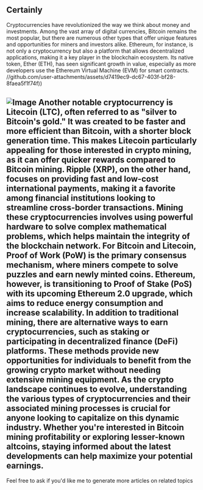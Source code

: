 Certainly
---
Cryptocurrencies have revolutionized the way we think about money and investments. Among the vast array of digital currencies, Bitcoin remains the most popular, but there are numerous other types that offer unique features and opportunities for miners and investors alike. Ethereum, for instance, is not only a cryptocurrency but also a platform that allows decentralized applications, making it a key player in the blockchain ecosystem. Its native token, Ether (ETH), has seen significant growth in value, especially as more developers use the Ethereum Virtual Machine (EVM) for smart contracts.
 //github.com/user-attachments/assets/d7419ec9-dc67-403f-bf28-8faea5f1f74f))

![Image](https://github.com/user-attachments/assets/4a25d116-2220-4385-b08e-f287af8fcbc4)
Another notable cryptocurrency is Litecoin (LTC), often referred to as "silver to Bitcoin's gold." It was created to be faster and more efficient than Bitcoin, with a shorter block generation time. This makes Litecoin particularly appealing for those interested in crypto mining, as it can offer quicker rewards compared to Bitcoin mining. Ripple (XRP), on the other hand, focuses on providing fast and low-cost international payments, making it a favorite among financial institutions looking to streamline cross-border transactions.
Mining these cryptocurrencies involves using powerful hardware to solve complex mathematical problems, which helps maintain the integrity of the blockchain network. For Bitcoin and Litecoin, Proof of Work (PoW) is the primary consensus mechanism, where miners compete to solve puzzles and earn newly minted coins. Ethereum, however, is transitioning to Proof of Stake (PoS) with its upcoming Ethereum 2.0 upgrade, which aims to reduce energy consumption and increase scalability.
In addition to traditional mining, there are alternative ways to earn cryptocurrencies, such as staking or participating in decentralized finance (DeFi) platforms. These methods provide new opportunities for individuals to benefit from the growing crypto market without needing extensive mining equipment.
As the crypto landscape continues to evolve, understanding the various types of cryptocurrencies and their associated mining processes is crucial for anyone looking to capitalize on this dynamic industry. Whether you're interested in Bitcoin mining profitability or exploring lesser-known altcoins, staying informed about the latest developments can help maximize your potential earnings.
--- 
Feel free to ask if you'd like me to generate more articles on related topics
